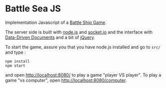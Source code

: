 # Battle Sea JS

Implementation Javascript of a [Battle Ship Game](https://en.wikipedia.org/wiki/Battleship_(game)).

The server side is built with [node.js](https://nodejs.org/) and [socket.io](https://socket.io/) and the interface with [Data-Driven Documents](https://d3js.org/) and a bit of [jQuery](https://jquery.com/).

To start the game, assure you that you have node.js installed and go to `src/` and type :
	
	npm install
	npm start

and open [http://localhost:8080/](http://localhost:8080/) to play a game "player VS player". To play a game "vs computer", open [http://localhost:8080/computer](http://localhost:8080/computer).